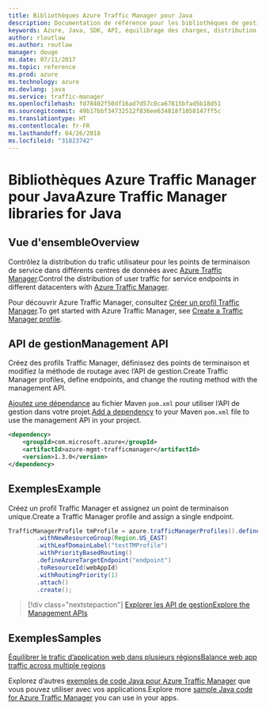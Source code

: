 ```yaml
---
title: Bibliothèques Azure Traffic Manager pour Java
description: Documentation de référence pour les bibliothèques de gestion Java Traffic Manager
keywords: Azure, Java, SDK, API, équilibrage des charges, distribution de la charge, réseau, Traffic Manager
author: rloutlaw
ms.author: routlaw
manager: douge
ms.date: 07/11/2017
ms.topic: reference
ms.prod: azure
ms.technology: azure
ms.devlang: java
ms.service: traffic-manager
ms.openlocfilehash: fd78402f50df16ad7d57c0ca67815bfad5b18d51
ms.sourcegitcommit: 49b17bbf34732512f836ee634818f1058147ff5c
ms.translationtype: HT
ms.contentlocale: fr-FR
ms.lasthandoff: 04/26/2018
ms.locfileid: "31823742"
---
```

# <a name="azure-traffic-manager-libraries-for-java"></a><span data-ttu-id="b27e4-104">Bibliothèques Azure Traffic Manager pour Java</span><span class="sxs-lookup"><span data-stu-id="b27e4-104">Azure Traffic Manager libraries for Java</span></span>

## <a name="overview"></a><span data-ttu-id="b27e4-105">Vue d'ensemble</span><span class="sxs-lookup"><span data-stu-id="b27e4-105">Overview</span></span>

<span data-ttu-id="b27e4-106">Contrôlez la distribution du trafic utilisateur pour les points de terminaison de service dans différents centres de données avec [ Azure Traffic Manager](/azure/traffic-manager/traffic-manager-overview).</span><span class="sxs-lookup"><span data-stu-id="b27e4-106">Control the distribution of user traffic for service endpoints in different datacenters with [Azure Traffic Manager](/azure/traffic-manager/traffic-manager-overview).</span></span>

<span data-ttu-id="b27e4-107">Pour découvrir Azure Traffic Manager, consultez [Créer un profil Traffic Manager](/azure/traffic-manager/traffic-manager-create-profile).</span><span class="sxs-lookup"><span data-stu-id="b27e4-107">To get started with Azure Traffic Manager, see [Create a Traffic Manager profile](/azure/traffic-manager/traffic-manager-create-profile).</span></span>

## <a name="management-api"></a><span data-ttu-id="b27e4-108">API de gestion</span><span class="sxs-lookup"><span data-stu-id="b27e4-108">Management API</span></span>

<span data-ttu-id="b27e4-109">Créez des profils Traffic Manager, définissez des points de terminaison et modifiez la méthode de routage avec l’API de gestion.</span><span class="sxs-lookup"><span data-stu-id="b27e4-109">Create Traffic Manager profiles, define endpoints, and change the routing method with the management API.</span></span> 

<span data-ttu-id="b27e4-110">[Ajoutez une dépendance](https://maven.apache.org/guides/getting-started/index.html#How_do_I_use_external_dependencies) au fichier Maven `pom.xml` pour utiliser l’API de gestion dans votre projet.</span><span class="sxs-lookup"><span data-stu-id="b27e4-110">[Add a dependency](https://maven.apache.org/guides/getting-started/index.html#How_do_I_use_external_dependencies) to your Maven `pom.xml` file to use the management API in your project.</span></span>  

```XML
<dependency>
    <groupId>com.microsoft.azure</groupId>
    <artifactId>azure-mgmt-trafficmanager</artifactId>
    <version>1.3.0</version>
</dependency>
```   

## <a name="example"></a><span data-ttu-id="b27e4-111">Exemples</span><span class="sxs-lookup"><span data-stu-id="b27e4-111">Example</span></span>

<span data-ttu-id="b27e4-112">Créez un profil Traffic Manager et assignez un point de terminaison unique.</span><span class="sxs-lookup"><span data-stu-id="b27e4-112">Create a Traffic Manager profile and assign a single endpoint.</span></span>

```java
TrafficManagerProfile tmProfile = azure.trafficManagerProfiles().define("testTMProfile")
        .withNewResourceGroup(Region.US_EAST)
        .withLeafDomainLabel("testTMProfile")
        .withPriorityBasedRouting()
        .defineAzureTargetEndpoint("endpoint")
        .toResourceId(webAppId)
        .withRoutingPriority(1)
        .attach()
        .create();
```

> [!div class="nextstepaction"]
> [<span data-ttu-id="b27e4-113">Explorer les API de gestion</span><span class="sxs-lookup"><span data-stu-id="b27e4-113">Explore the Management APIs</span></span>](/java/api/overview/azure/trafficmanager/management)

## <a name="samples"></a><span data-ttu-id="b27e4-114">Exemples</span><span class="sxs-lookup"><span data-stu-id="b27e4-114">Samples</span></span>

[<span data-ttu-id="b27e4-115">Équilibrer le trafic d’application web dans plusieurs régions</span><span class="sxs-lookup"><span data-stu-id="b27e4-115">Balance web app traffic across multiple regions</span></span>](https://github.com/Azure-Samples/traffic-manager-java-manage-profiles)

<span data-ttu-id="b27e4-116">Explorez d’autres [exemples de code Java pour Azure Traffic Manager](https://azure.microsoft.com/resources/samples/?platform=java&term=traffic) que vous pouvez utiliser avec vos applications.</span><span class="sxs-lookup"><span data-stu-id="b27e4-116">Explore more [sample Java code for Azure Traffic Manager](https://azure.microsoft.com/resources/samples/?platform=java&term=traffic) you can use in your apps.</span></span>
